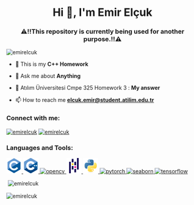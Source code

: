 
<h1 align="center">Hi 👋, I'm Emir Elçuk</h1>
<h3 align="center">⚠️‼️This repository is currently being used for another purpose.‼️⚠️</h3> 

<p align="left"> <img src="https://komarev.com/ghpvc/?username=emirelcuk&label=Profile%20views&color=0e75b6&style=flat" alt="emirelcuk" /> </p>

- 🔭 This is my **C++ Homework**

- 💬 Ask me about **Anything**
- 💬 Atılım Üniversitesi Cmpe 325 Homework 3 : **My answer**

- 📫 How to reach me **elcuk.emir@student.atilim.edu.tr**

<h3 align="left">Connect with me:</h3>
<p align="left">
<a href="https://linkedin.com/in/emirelcuk" target="blank"><img align="center" src="https://raw.githubusercontent.com/rahuldkjain/github-profile-readme-generator/master/src/images/icons/Social/linked-in-alt.svg" alt="emirelcuk" height="30" width="40" /></a>
<a href="https://instagram.com/emirelcuk" target="blank"><img align="center" src="https://raw.githubusercontent.com/rahuldkjain/github-profile-readme-generator/master/src/images/icons/Social/instagram.svg" alt="emirelcuk" height="30" width="40" /></a>
</p>

<h3 align="left">Languages and Tools:</h3>
<p align="left"> <a href="https://www.cprogramming.com/" target="_blank" rel="noreferrer"> <img src="https://raw.githubusercontent.com/devicons/devicon/master/icons/c/c-original.svg" alt="c" width="40" height="40"/> </a> <a href="https://www.w3schools.com/cpp/" target="_blank" rel="noreferrer"> <img src="https://raw.githubusercontent.com/devicons/devicon/master/icons/cplusplus/cplusplus-original.svg" alt="cplusplus" width="40" height="40"/> </a> <a href="https://opencv.org/" target="_blank" rel="noreferrer"> <img src="https://www.vectorlogo.zone/logos/opencv/opencv-icon.svg" alt="opencv" width="40" height="40"/> </a> <a href="https://pandas.pydata.org/" target="_blank" rel="noreferrer"> <img src="https://raw.githubusercontent.com/devicons/devicon/2ae2a900d2f041da66e950e4d48052658d850630/icons/pandas/pandas-original.svg" alt="pandas" width="40" height="40"/> </a> <a href="https://www.python.org" target="_blank" rel="noreferrer"> <img src="https://raw.githubusercontent.com/devicons/devicon/master/icons/python/python-original.svg" alt="python" width="40" height="40"/> </a> <a href="https://pytorch.org/" target="_blank" rel="noreferrer"> <img src="https://www.vectorlogo.zone/logos/pytorch/pytorch-icon.svg" alt="pytorch" width="40" height="40"/> </a> <a href="https://seaborn.pydata.org/" target="_blank" rel="noreferrer"> <img src="https://seaborn.pydata.org/_images/logo-mark-lightbg.svg" alt="seaborn" width="40" height="40"/> </a> <a href="https://www.tensorflow.org" target="_blank" rel="noreferrer"> <img src="https://www.vectorlogo.zone/logos/tensorflow/tensorflow-icon.svg" alt="tensorflow" width="40" height="40"/> </a> </p>

<p>&nbsp;<img align="center" src="https://github-readme-stats.vercel.app/api?username=emirelcuk&show_icons=true&locale=en" alt="emirelcuk" /></p>

<p><img align="center" src="https://github-readme-streak-stats.herokuapp.com/?user=emirelcuk&" alt="emirelcuk" /></p>
